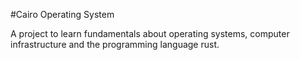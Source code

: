 #Cairo Operating System

A project to learn fundamentals about operating systems, computer infrastructure and the programming language rust.
